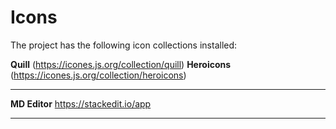 # Icons

The project has the following icon collections installed:

**Quill** (https://icones.js.org/collection/quill)
**Heroicons** (https://icones.js.org/collection/heroicons)

---

**MD Editor**
https://stackedit.io/app

---
